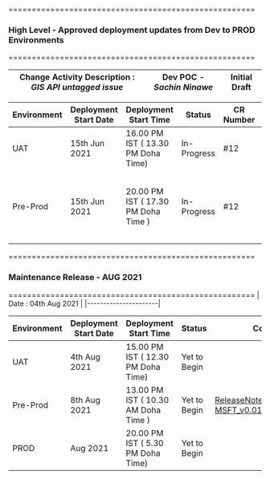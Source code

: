 =====================================================
   ### **High Level - Approved deployment updates from Dev to PROD Environments**
=====================================================

| Change Activity Description : _GIS API untagged issue_ | Dev POC - _Sachin Ninawe_ | **Initial Draft** |
|----------------------|----|----|

| Environment | Deployment Start Date | Deployment Start Time | Status | CR Number | ADO Number | Comments| Down Time|
|-----|-----------------------|-----------------------|--------|-----|---|----|----------|
| UAT |15th Jun 2021| 16.00 PM IST ( 13.30 PM Doha Time) |In-Progress|#12|ADO 123| |02 Aug 2021|
|Pre-Prod |15th Jun 2021 | 20.00 PM IST ( 17.30 PM Doha Time ) |In-Progress|#12 | ADO 123|SAMPLE -[Release Note_6d Billing_V 2.1_15-06-2021.docx](/.attachments/Release%20Note_6d%20Billing_V%202.1_15-06-2021-5cb7017d-1f73-420a-960a-bbaad7871e65.docx) | 05th Aug 2021|


=====================================================
   ### **Maintenance Release - AUG 2021**
=====================================================
| Date  : 04th Aug 2021 |
|----------------------|

| Environment | Deployment Start Date | Deployment Start Time | Status | Comments|
|-----|-----------------------|-----------------------|--------|-----|
| UAT |4th Aug 2021| 15.00 PM IST ( 12.30 PM Doha Time) |Yet to Begin||
|Pre-Prod |8th Aug 2021 | 13.00 PM IST ( 10.30 AM Doha Time ) |Yet to Begin|[ReleaseNotes_ MSFT_v0.01_29July2021.docx](/.attachments/ReleaseNotes_%20MSFT_v0.01_29July2021-9d8a0609-4dbd-402f-8aad-5aa8871b8531.docx)|
| PROD | Aug 2021| 20.00 PM IST ( 5.30 PM Doha Time) |Yet to Begin||